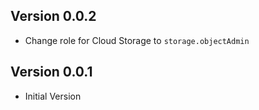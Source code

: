 ## Version 0.0.2

- Change role for Cloud Storage to `storage.objectAdmin`

## Version 0.0.1

- Initial Version
